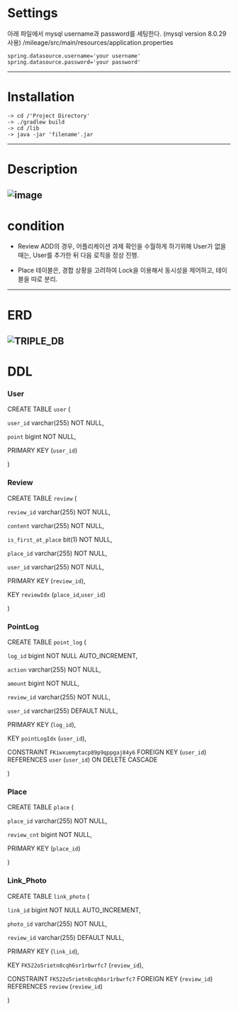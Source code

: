 # Settings
아래 파일에서 mysql username과 password를 세팅한다. (mysql version 8.0.29 사용)
/mileage/src/main/resources/application.properties
```
spring.datasource.username='your username'
spring.datasource.password='your password'
```

----
# Installation
```
-> cd /'Project Directory'
-> ./gradlew build
-> cd /lib
-> java -jar 'filename'.jar
```
----
# Description
![image](https://user-images.githubusercontent.com/35343777/176458415-90dd640f-5979-4171-bc40-111d1e79d5b9.png)
----
# condition
- Review ADD의 경우, 어플리케이션 과제 확인을 수월하게 하기위해 User가 없을때는, User를 추가한 뒤 다음 로직을 정상 진행.
  
- Place 테이블은, 경합 상황을 고려하여 Lock을 이용해서 동시성을 제어하고, 테이블을 따로 분리.

----
# ERD
![TRIPLE_DB](https://user-images.githubusercontent.com/35343777/176214241-bdcc5b40-b2a0-42e1-ad06-37af9a6ff794.png)
-------
# DDL

### User
CREATE TABLE `user` (

  `user_id` varchar(255) NOT NULL,
  
  `point` bigint NOT NULL,
  
  PRIMARY KEY (`user_id`)
  
) 

### Review
CREATE TABLE `review` (

  `review_id` varchar(255) NOT NULL,
  
  `content` varchar(255) NOT NULL,

  `is_first_at_place` bit(1) NOT NULL,
  
  `place_id` varchar(255) NOT NULL,
  
  `user_id` varchar(255) NOT NULL,
  
  PRIMARY KEY (`review_id`),
  
  KEY `reviewIdx` (`place_id`,`user_id`)
  
) 

### PointLog
CREATE TABLE `point_log` (

  `log_id` bigint NOT NULL AUTO_INCREMENT,
  
  `action` varchar(255) NOT NULL,
  
  `amount` bigint NOT NULL,
  
  `review_id` varchar(255) NOT NULL,
  
  `user_id` varchar(255) DEFAULT NULL,
  
  PRIMARY KEY (`log_id`),
  
  KEY `pointLogIdx` (`user_id`),
  
  CONSTRAINT `FKiwxuemytacp89p9qppgaj84y6` FOREIGN KEY (`user_id`) REFERENCES `user` (`user_id`) ON DELETE CASCADE
  
)

### Place
CREATE TABLE `place` (

  `place_id` varchar(255) NOT NULL,
  
  `review_cnt` bigint NOT NULL,
  
  PRIMARY KEY (`place_id`)
  
)

### Link_Photo
CREATE TABLE `link_photo` (

  `link_id` bigint NOT NULL AUTO_INCREMENT,
  
  `photo_id` varchar(255) NOT NULL,
  
  `review_id` varchar(255) DEFAULT NULL,
  
  PRIMARY KEY (`link_id`),
  
  KEY `FK522o5rietn8cqh6sr1rbwrfc7` (`review_id`),
  
  CONSTRAINT `FK522o5rietn8cqh6sr1rbwrfc7` FOREIGN KEY (`review_id`) REFERENCES `review` (`review_id`)
  
)
